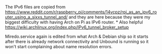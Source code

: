 The IPv6 files are copied from
https://www.reddit.com/r/raspberry_pi/comments/14vcpz/rpi_as_an_ipv6_router_using_a_sixxs_tunnel_and/
and they are here because they were my biggest difficulty with having Arch
on Pi as IPv6 router.
    * Also helpful
      https://wiki.archlinux.org/index.php/IPv6_tunnel_broker_setup

Miredo.service again is edited from what Arch & Debian ship so it starts
after there is already network connectivity and Unbound is running
so it won't start complaining about name resolution errors.
